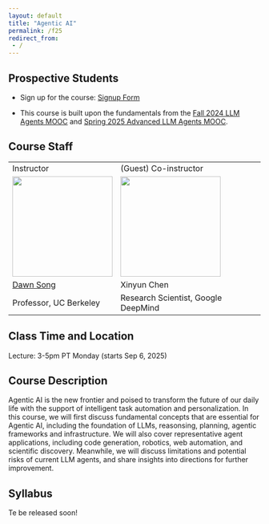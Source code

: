 ```yaml
---
layout: default
title: "Agentic AI"
permalink: /f25
redirect_from:
 - /
---
```


## Prospective Students

- Sign up for the course: <a href="https://forms.gle/gKFNDMiUBaKddUh36">Signup Form</a>
<!-- - Join our <a href="">Agentic AI Discord</a> to stay updated on future MOOCs. -->
- This course is built upon the fundamentals from the [Fall 2024 LLM Agents MOOC](https://llmagents-learning.org/f24) and [Spring 2025 Advanced LLM Agents MOOC](https://llmagents-learning.org/sp25).

## Course Staff

<table>
<tbody>
<tr>
<td>Instructor</td>
<td>(Guest) Co-instructor</td>
</tr>
<tr>
<td><img src="assets/dawn-berkeley.jpg" height=200/></td>
<td><img src="assets/XinyunChen.jpg" height=200/></td>
</tr>
<tr>
<td><a href="https://people.eecs.berkeley.edu/~dawnsong/">Dawn Song</a></td>
<td>Xinyun Chen</td>
<tr>
<td>Professor, UC Berkeley</td>
<td>Research Scientist, Google DeepMind</td>
</tr>
</tr>
</tbody>
</table>

## Class Time and Location

Lecture: 3-5pm PT Monday (starts Sep 6, 2025)

## Course Description

Agentic AI is the new frontier and poised to transform the future of our daily life with the support of intelligent task automation and personalization. In this course, we will first discuss fundamental concepts that are essential for Agentic AI, including the foundation of LLMs, reasonsing, planning, agentic frameworks and infrastructure. We will also cover representative agent applications, including code generation, robotics, web automation, and scientific discovery. Meanwhile, we will discuss limitations and potential risks of current LLM agents, and share insights into directions for further improvement.

## Syllabus

Te be released soon!
